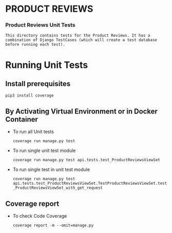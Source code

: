 # PRODUCT REVIEWS

### Product Reviews Unit Tests

    This directory contains tests for the Product Reviews. It has a combination of Django TestCases (which will create a test database before running each test).

# Running Unit Tests

## Install prerequisites

    pip3 install coverage

## By Activating Virtual Environment or in Docker Container
    
- To run all Unit tests

    `coverage run manage.py test`

- To run single unit test module

    `coverage run manage.py test api.tests.test_ProductReviewsViewSet`

- To run single test in unit test module

    `coverage run manage.py test api.tests.test_ProductReviewsViewSet.TestProductReviewsViewSet.test_ProductReviewsViewSet_with_get_request`

## Coverage report

- To check Code Coverage

    `coverage report -m --omit=manage.py`
